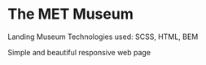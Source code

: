 # The MET Museum
Landing Museum Technologies used: SCSS, HTML, BEM

Simple and beautiful responsive web page
